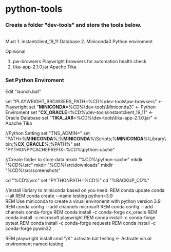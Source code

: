 # python-tools
<h3>Create a folder "dev-tools" and store the tools below.</h3>
<br/>
Must
1. 	instantclient_19_11
	Database
2. 	Miniconda3
	Python enviroment

Opinional
1.	pw-browsers
	Playwright browsers for automation health check
2.	tika-app-2.1.0.jar
	Apache Tika

<h3>Set Python Enviroment</h3>
Edit "launch.bat"

set "PLAYWRIGHT_BROWSERS_PATH=%CD%\dev-tools\pw-browsers"	<- Playwright
set "__MINICONDA__=%CD%\dev-tools\Miniconda3"				<- Python Enviroment
set "__CX_ORACLE__=%CD%\dev-tools\instantclient_19_11"		<- Oracle Database
set "__TIKA_JAR__=%CD%\dev-tools\tika-app-2.1.0.jar"		<- Apache Tika

//Python Setting
set "TNS_ADMIN="
set "PATH=%__MINICONDA__%;%__MINICONDA__%\Scripts;%__MINICONDA__%\Library\bin;%__CX_ORACLE__%;%PATH%"
set "PYTHONPYCACHEPREFIX=%CD%\python-cache"

//Create folder to store data
mkdir "%CD%\python-cache"
mkdir "%CD%\src"
mkdir "%CD%\src\downloads"
mkdir "%CD%\src\screenshots"

cd "%CD%\src"
set "PYTHONPATH=%CD%"
cd "%BACKUP_CD%"

//Install libriary to miniconda based on you need.
REM conda update conda --all
REM conda create --name testing python=3.9              
REM Use miniconda to create a virual environemt with python version 3.9
REM conda config --add channels microsoft 
REM conda config --add channels conda-forge
REM conda install -c conda-forge cx_oracle 
REM conda install -c microsoft playwright
REM conda install -c conda-forge pytest
REM conda install -c conda-forge requests
REM conda install -c conda-forge pywin32

REM playwright install
cmd "/K" activate.bat testing        <- Activate virual environment named testing                   
